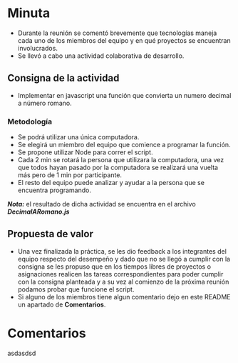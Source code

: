 # Minuta

* Durante la reunión se comentó brevemente que tecnologías maneja cada uno de los miembros del equipo y en qué proyectos se encuentran involucrados.
* Se llevó a cabo una actividad colaborativa de desarrollo.

## Consigna de la actividad

* Implementar en javascript una función que convierta un numero decimal a número romano.

### Metodología

* Se podrá utilizar una única computadora.
* Se elegirá un miembro del equipo que comience a programar la función.
* Se propone utilizar Node para correr el script.
* Cada 2 min se rotará la persona que utilizara la computadora, una vez que todos hayan pasado por la computadora se realizará una vuelta más pero de 1 min por participante.
* El resto del equipo puede analizar y ayudar a la persona que se encuentra programando.

**_Nota:_** el resultado de dicha actividad se encuentra en el archivo **_DecimalARomano.js_**

## Propuesta de valor

* Una vez finalizada la práctica, se les dio feedback a los integrantes del equipo respecto del desempeño y dado que no se llegó a cumplir con la consigna se les propuso que en los tiempos libres de proyectos o asignaciones realicen las tareas correspondientes para poder cumplir con la consigna planteada y a su vez al comienzo de la próxima reunión podamos probar que funcione el script.
* Si alguno de los miembros tiene algun comentario dejo en este README un apartado de **Comentarios**.


# Comentarios

asdasdsd
